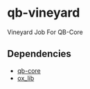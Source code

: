 # qb-vineyard
Vineyard Job For QB-Core
## Dependencies

* [qb-core](https://github.com/qbcore-framework/qb-core)
* [ox_lib](https://github.com/overextended/ox_lib)
